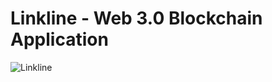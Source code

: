 # Linkline - Web 3.0 Blockchain Application

![Linkline](https://cdn.discordapp.com/attachments/793080073791864834/962356569088090133/unknown.png)
